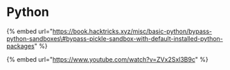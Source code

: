 # Python

{% embed url="https://book.hacktricks.xyz/misc/basic-python/bypass-python-sandboxes\#bypass-pickle-sandbox-with-default-installed-python-packages" %}

{% embed url="https://www.youtube.com/watch?v=ZVx2Sxl3B9c" %}



